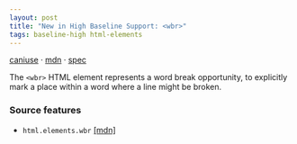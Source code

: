```yaml
---
layout: post
title: "New in High Baseline Support: <wbr>"
tags: baseline-high html-elements
---
```


[caniuse](https://caniuse.com/?search=wbr) · [mdn](https://developer.mozilla.org/en-US/search?q=<wbr>) · [spec](https://html.spec.whatwg.org/multipage/text-level-semantics.html#the-wbr-element)

The `<wbr>` HTML element represents a word break opportunity, to explicitly mark a place within a word where a line might be broken.

### Source features

- ``html.elements.wbr`` [[mdn]](https://developer.mozilla.org/en-US/search?q=html.elements.wbr)
